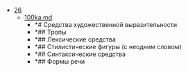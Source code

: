 - <a href = "E:\Node_projects\Node_Way\NBase\_Md\_Index\__Arch\_EGE\Русский\contaners\contaner_1\26\cat.26\dir.26.md">26</a>
    - <a href = "E:\Node_projects\Node_Way\NBase\_Md\_Index\__Arch\_EGE\Русский\contaners\contaner_1\26\100ka.md">100ka.md</a>
        - *# Средства художественной выразительности
        - *## Тропы
        - *## Лексические средства
        - *## Стилистические фигуры (с неодним словом)
        - *## Синтаксические средства
        - *## Формы речи
